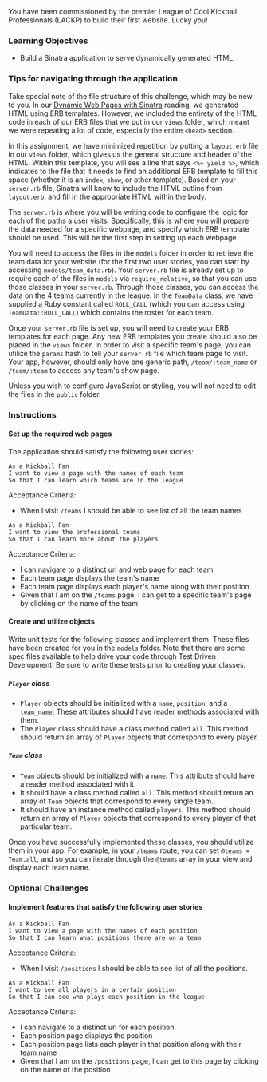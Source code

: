 You have been commissioned by the premier League of Cool Kickball Professionals (LACKP) to build their first website. Lucky you!

### Learning Objectives

* Build a Sinatra application to serve dynamically generated HTML.

### Tips for navigating through the application

Take special note of the file structure of this challenge, which may be new to you. In our [Dynamic Web Pages with Sinatra][dynamic-web-pages-with-sinatra] reading, we generated HTML using ERB templates. However, we included the entirety of the HTML code in each of our ERB files that we put in our `views` folder, which meant we were repeating a lot of code, especially the entire `<head>` section.

In this assignment, we have minimized repetition by putting a `layout.erb` file in our `views` folder, which gives us the general structure and header of the HTML. Within this template, you will see a line that says `<%= yield %>`, which indicates to the file that it needs to find an additional ERB template to fill this space (whether it is an `index`, `show`, or other template). Based on your `server.rb` file, Sinatra will know to include the HTML outline from `layout.erb`, and fill in the appropriate HTML within the body.

The `server.rb` is where you will be writing code to configure the logic for each of the paths a user visits. Specifically, this is where you will prepare the data needed for a specific webpage, and specify which ERB template should be used. This will be the first step in setting up each webpage.

You will need to access the files in the `models` folder in order to retrieve the team data for your website (for the first two user stories, you can start by accessing `models/team_data.rb`). Your `server.rb` file is already set up to require each of the files in `models` via `require_relative`, so that you can use those classes in your `server.rb`. Through those classes, you can access the data on the 4 teams currently in the league. In the `TeamData` class, we have supplied a Ruby constant called `ROLL_CALL` (which you can access using `TeamData::ROLL_CALL`) which contains the roster for each team.

Once your `server.rb` file is set up, you will need to create your ERB templates for each page. Any new ERB templates you create should also be placed in the `views` folder. In order to visit a specific team's page, you can utilize the `params` hash to tell your `server.rb` file which team page to visit. Your app, however, should only have one generic path, `/team/:team_name` or `/team/:team` to access any team's show page.

Unless you wish to configure JavaScript or styling, you will not need to edit the files in the `public` folder.

### Instructions

#### Set up the required web pages

The application should satisfy the following user stories:

```no-highlight
As a Kickball Fan
I want to view a page with the names of each team
So that I can learn which teams are in the league
```

Acceptance Criteria:

* When I visit `/teams` I should be able to see list of all the team names

```no-highlight
As a Kickball Fan
I want to view the professional teams
So that I can learn more about the players
```

Acceptance Criteria:

* I can navigate to a distinct url and web page for each team
* Each team page displays the team's name
* Each team page displays each player's name along with their position
* Given that I am on the `/teams` page, I can get to a specific team's page by clicking on the name of the team

#### Create and utilize objects

Write unit tests for the following classes and implement them. These files have been created for you in the `models` folder. Note that there are some spec files available to help drive your code through Test Driven Development! Be sure to write these tests prior to creating your classes.

##### `Player` class
* `Player` objects should be initialized with a `name`, `position`, and a `team_name`. These attributes should have reader methods associated with them.
* The `Player` class should have a class method called `all`. This method should return an array of `Player` objects that correspond to every player.

##### `Team` class
* `Team` objects should be initialized with a `name`. This attribute should have a reader method associated with it.
* It should have a class method called `all`. This method should return an array of `Team` objects that correspond to every single team.
* It should have an instance method called `players`. This method should return an array of `Player` objects that correspond to every player of that particular team.

Once you have successfully implemented these classes, you should utilize them in your app. For example, in your `/teams` route, you can set `@teams = Team.all`, and so you can iterate through the `@teams` array in your view and display each team name.

### Optional Challenges
#### Implement features that satisfy the following user stories

```no-highlight
As a Kickball Fan
I want to view a page with the names of each position
So that I can learn what positions there are on a team
```

Acceptance Criteria:

* When I visit `/positions` I should be able to see list of all the positions.

```no-highlight
As a Kickball Fan
I want to see all players in a certain position
So that I can see who plays each position in the league
```

Acceptance Criteria:

* I can navigate to a distinct url for each position
* Each position page displays the position
* Each position page lists each player in that position along with their team name
* Given that I am on the `/positions` page, I can get to this page by clicking on the name of the position


[dynamic-web-pages-with-sinatra]: https://learn.launchacademy.com/lessons/dynamic-web-pages-with-sinatra
